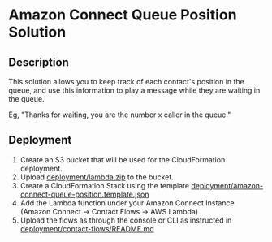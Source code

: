 # Amazon Connect Queue Position Solution

## Description

This solution allows you to keep track of each contact's position in the queue, and use this information to play a message while they are waiting in the queue.

Eg, "Thanks for waiting, you are the number x caller in the queue."

## Deployment
1. Create an S3 bucket that will be used for the CloudFormation deployment.
2. Upload [deployment/lambda.zip](https://github.com/danieljandey/amazon-connect-queue-position/blob/main/deployment/lamzda.zip) to the bucket.
3. Create a CloudFormation Stack using the template [deployment/amazon-connect-queue-position.template.json](https://github.com/danieljandey/amazon-connect-queue-position/blob/main/deployment/amazon-connect-queue-position.template.json)
4. Add the Lambda function under your Amazon Connect Instance (Amazon Connect -> Contact Flows -> AWS Lambda)
5. Upload the flows as through the console or CLI as instructed in [deployment/contact-flows/README.md](https://github.com/danieljandey/amazon-connect-queue-position/blob/main/deployment/contact-flows-README.md)
